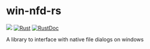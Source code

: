 # win-nfd-rs
[![](https://tokei.rs/b1/github.com/adumbidiot/win-nfd-rs)](https://github.com/adumbidiot/win-nfd-rs)
[![Rust](https://github.com/adumbidiot/win-nfd-rs/actions/workflows/CI.yml/badge.svg)](https://github.com/adumbidiot/win-nfd-rs/actions/workflows/CI.yml)
[![RustDoc](https://github.com/adumbidiot/win-nfd-rs/actions/workflows/rustdoc.yml/badge.svg)](https://github.com/adumbidiot/win-nfd-rs/actions/workflows/rustdoc.yml)

A library to interface with native file dialogs on windows 
